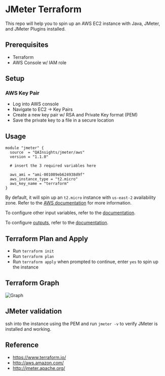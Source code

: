 # JMeter Terraform

This repo will help you to spin up an AWS EC2 instance with Java, JMeter, and JMeter Plugins installed.

## Prerequisites

* Terraform
* AWS Console w/ IAM role

## Setup

### AWS Key Pair

* Log into AWS console
* Navigate to EC2 -> Key Pairs
* Create a new key pair w/ RSA and Private Key format (PEM) 
* Save the private key to a file in a secure location

## Usage

```
module "jmeter" {
  source  = "QAInsights/jmeter/aws"
  version = "1.1.0"

  # insert the 3 required variables here

  aws_ami = "ami-001089eb624938d9f"
  aws_instance_type = "t2.micro"
  aws_key_name = "terraform"
}
```

By default, it will spin up an `t2.micro` instance with `us-east-2` availability zone. Refer to the [AWS documentation](https://docs.aws.amazon.com/AWSEC2/latest/UserGuide/ec2-instance-types.html) for more information.

To configure other input variables, refer to the [documentation](https://registry.terraform.io/modules/QAInsights/jmeter/aws/latest?tab=inputs#optional-inputs).

To configure [outputs](outputs.tf), refer to the [documentation](https://registry.terraform.io/modules/QAInsights/jmeter/aws/latest?tab=outputs).

## Terraform Plan and Apply

* Run `terraform init`
* Run `terraform plan`
* Run `terraform apply` when prompted to continue, enter `yes` to spin up the instance

## Terraform Graph

![Graph](https://raw.githubusercontent.com/QAInsights/terraform-aws-jmeter/main/graph/graph.svg)

## JMeter validation

ssh into the instance using the PEM and run `jmeter -v` to verify JMeter is installed and working.

## Reference

* https://www.terraform.io/
* http://aws.amazon.com/
* http://jmeter.apache.org/